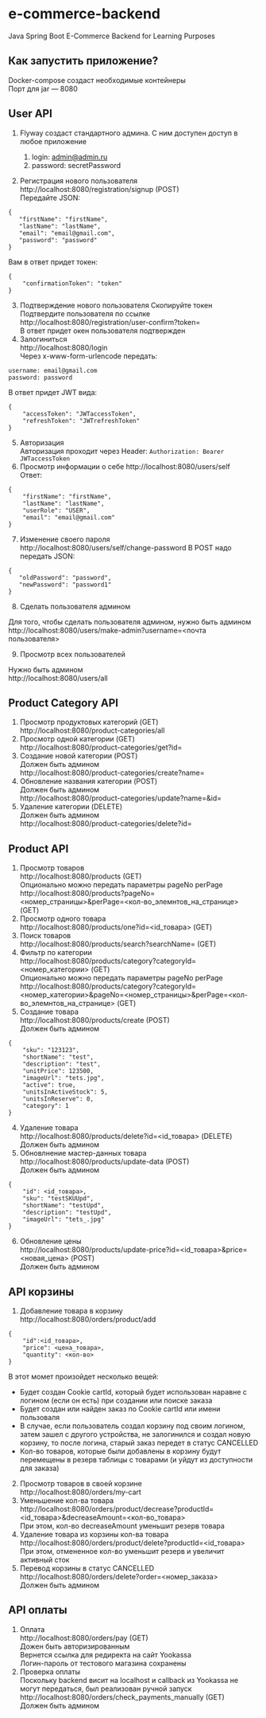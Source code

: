 # e-commerce-backend
Java Spring Boot E-Commerce Backend for Learning Purposes

## Как запустить приложение?
Docker-compose создаст необходимые контейнеры<br>
Порт для jar — 8080

## User API
1. Flyway создаст стандартного админа. С ним доступен доступ в любое приложение
   1. login: admin@admin.ru
   2. password: secretPassword

2. Регистрация нового пользователя http://localhost:8080/registration/signup (POST)<br>
Передайте JSON:
```
{
   "firstName": "firstName",
   "lastName": "lastName",
   "email": "email@gmail.com",
   "password": "password"
}
```
Вам в ответ придет токен:
```
{
    "confirmationToken": "token"
}
```

3. Подтверждение нового пользователя
Скопируйте токен<br>
Подтвердите пользователя по ссылке http://localhost:8080/registration/user-confirm?token=<token> <br>
В ответ придет окен пользователя <email> подтвержден
4. Залогиниться<br>
http://localhost:8080/login
<br> Через x-www-form-urlencode передать:
```
username: email@gmail.com
password: password
```
В ответ придет JWT вида:
```
{
    "accessToken": "JWTaccessToken",
    "refreshToken": "JWTrefreshToken"
}
```
5. Авторизация<br>
Авторизация проходит через Header:
```Authorization: Bearer JWTaccessToken```
6. Просмотр информации о себе
   http://localhost:8080/users/self <br>
Ответ:
```
{
    "firstName": "firstName",
    "lastName": "lastName",
    "userRole": "USER",
    "email": "email@gmail.com"
}
```
7. Изменение своего пароля<br>
   http://localhost:8080/users/self/change-password
   В POST надо передать JSON:<br>
```
{
   "oldPassword": "password",
   "newPassword": "password1"
}
```
8. Сделать пользователя админом

Для того, чтобы сделать пользователя админом, нужно быть админом
http://localhost:8080/users/make-admin?username=<почта пользователя>

9. Просмотр всех пользователей

Нужно быть админом<br>
http://localhost:8080/users/all

## Product Category API
1. Просмотр продуктовых категорий (GET)<br>
   http://localhost:8080/product-categories/all
2. Просмотр одной категории (GET)<br>
   http://localhost:8080/product-categories/get?id=<id>
3. Создание новой категории (POST)<br>
   Должен быть админом<br>
   http://localhost:8080/product-categories/create?name=<name>
4. Обновление названия категории (POST)<br>
   Должен быть админом<br>
   http://localhost:8080/product-categories/update?name=<name>&id=<id>
5. Удаление категории (DELETE)<br>
   Должен быть админом<br>
   http://localhost:8080/product-categories/delete?id=<id>

## Product API
1. Просмотр товаров<br>
http://localhost:8080/products (GET)<br>
Опционально можно передать параметры pageNo perPage<br> http://localhost:8080/products?pageNo=<номер_страницы>&perPage=<кол-во_элемнтов_на_странице> (GET)
2. Просмотр одного товара<br>
   http://localhost:8080/products/one?id=<id_товара> (GET)<br>
3. Поиск товаров<br>
   http://localhost:8080/products/search?searchName=<name> (GET)
4. Фильтр по категории<br>
   http://localhost:8080/products/category?categoryId=<номер_категории> (GET)<br>
   Опционально можно передать параметры pageNo perPage <br>http://localhost:8080/products/category?categoryId=<номер_категории>&pageNo=<номер_страницы>&perPage=<кол-во_элемнтов_на_странице> (GET)
5. Создание товара<br>
http://localhost:8080/products/create (POST)<br>Должен быть админом<br>
```
{
    "sku": "123123",
    "shortName": "test",
    "description": "test",
    "unitPrice": 123500,
    "imageUrl": "tets.jpg",
    "active": true,
    "unitsInActiveStock": 5,
    "unitsInReserve": 0,
    "category": 1
}
```
4. Удаление товара<br>http://localhost:8080/products/delete?id=<id_товара> (DELETE)<br>Должен быть админом<br>
5. Обновлнение мастер-данных товара<br>
   http://localhost:8080/products/update-data (POST)<br>Должен быть админом<br>
```
{   
    "id": <id_товара>,
    "sku": "testSKUUpd",
    "shortName": "testUpd",
    "description": "testUpd",
    "imageUrl": "tets_.jpg"
}
```
6. Обновление цены<br>
   http://localhost:8080/products/update-price?id=<id_товара>&price=<новая_цена> (POST)<br>Должен быть админом<br>

## API корзины
1. Добавление товара в корзину<br>
http://localhost:8080/orders/product/add
```
{
    "id":<id_товара>,
    "price": <цена_товара>,
    "quantity": <кол-во>
}
```
В этот момет произойдет несколько вещей:
- Будет создан Cookie cartId, который будет использован наравне с логином (если он есть) при создании или поиске заказа
- Будет создан или найден заказ по Cookie cartId или имени пользоваля
- В случае, если пользователь создал корзину под своим логином, затем зашел с другого устройства, не залогинился и создал новую корзину, то после логина, старый заказ передет в статус CANCELLED
- Кол-во товаров, которые были добавлены в корзину будут перемещены в резерв таблицы с товарами (и уйдут из доступности для заказа)
2. Просмотр товаров в своей корзине<br>http://localhost:8080/orders/my-cart
3. Уменьшение кол-ва товара<br>http://localhost:8080/orders/product/decrease?productId=<id_товара>&decreaseAmount=<кол-во_товара> <br>
При этом, кол-во decreaseAmount уменьшит резерв товара
4. Удаление товара из корзины кол-ва товара<br>http://localhost:8080/orders/product/delete?productId=<id_товара> <br>
   При этом, отмененное кол-во уменьшит резерв и увеличит активный сток
5. Перевод корзины в статус CANCELLED<br>http://localhost:8080/orders/delete?order=<номер_заказа> <br>Должен быть админом<br>

## API оплаты
1. Оплата<br>
   http://localhost:8080/orders/pay (GET)<br>
   Дожен быть авторизированным<br>
   Вернется ссылка для редиректа на сайт Yookassa<br>
   Логин-пароль от тестового магазина сохранены
2. Проверка оплаты<br>
   Поскольку backend висит на localhost и callback из Yookassa не могут передаться, был реализован ручной запуск<br>
   http://localhost:8080/orders/check_payments_manually (GET)<br>Должен быть админом<br>